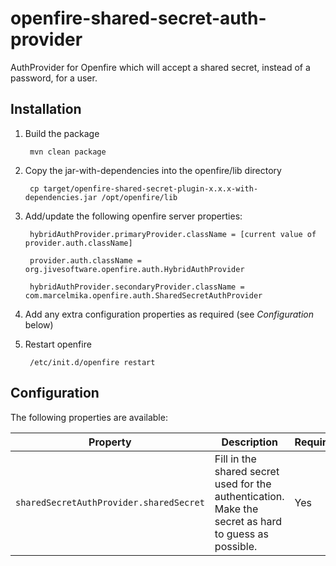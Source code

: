 openfire-shared-secret-auth-provider
==========================

AuthProvider for Openfire which will accept a shared secret, instead of a password, for a user. 

Installation
------------
1. Build the package

		mvn clean package

2. Copy the jar-with-dependencies into the openfire/lib directory

		cp target/openfire-shared-secret-plugin-x.x.x-with-dependencies.jar /opt/openfire/lib
		
3. Add/update the following openfire server properties:

		hybridAuthProvider.primaryProvider.className = [current value of provider.auth.className]
		
		provider.auth.className = org.jivesoftware.openfire.auth.HybridAuthProvider
	
		hybridAuthProvider.secondaryProvider.className = com.marcelmika.openfire.auth.SharedSecretAuthProvider

4. Add any extra configuration properties as required (see *Configuration* below)

5. Restart openfire

		/etc/init.d/openfire restart
		
Configuration
-------------

The following properties are available:

| Property | Description | Required? |
| -------- | ----------- | --------- |
| `sharedSecretAuthProvider.sharedSecret` | Fill in the shared secret used for the authentication. Make the secret as hard to guess as possible. | Yes |

